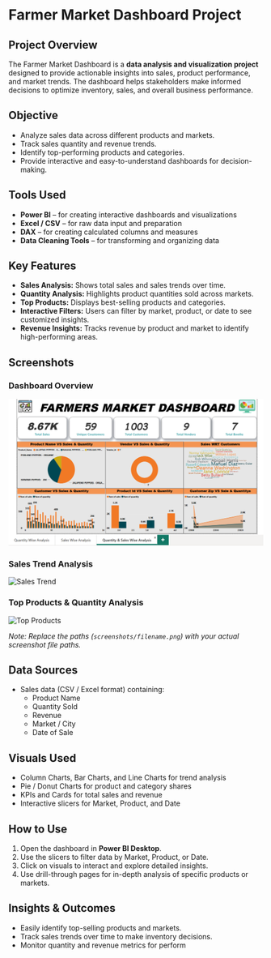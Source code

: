 # Farmer Market Dashboard Project

## Project Overview
The Farmer Market Dashboard is a **data analysis and visualization project** designed to provide actionable insights into sales, product performance, and market trends. The dashboard helps stakeholders make informed decisions to optimize inventory, sales, and overall business performance.

## Objective
- Analyze sales data across different products and markets.
- Track sales quantity and revenue trends.
- Identify top-performing products and categories.
- Provide interactive and easy-to-understand dashboards for decision-making.

## Tools Used
- **Power BI** – for creating interactive dashboards and visualizations
- **Excel / CSV** – for raw data input and preparation
- **DAX** – for creating calculated columns and measures
- **Data Cleaning Tools** – for transforming and organizing data

## Key Features
- **Sales Analysis:** Shows total sales and sales trends over time.
- **Quantity Analysis:** Highlights product quantities sold across markets.
- **Top Products:** Displays best-selling products and categories.
- **Interactive Filters:** Users can filter by market, product, or date to see customized insights.
- **Revenue Insights:** Tracks revenue by product and market to identify high-performing areas.

## Screenshots
### Dashboard Overview
![Dashboard Overview](Quantity&SalesWiseAnalysis.png)

### Sales Trend Analysis
![Sales Trend]()

### Top Products & Quantity Analysis
![Top Products](screenshots/top_products.png)

*Note: Replace the paths (`screenshots/filename.png`) with your actual screenshot file paths.*

## Data Sources
- Sales data (CSV / Excel format) containing:
  - Product Name
  - Quantity Sold
  - Revenue
  - Market / City
  - Date of Sale

## Visuals Used
- Column Charts, Bar Charts, and Line Charts for trend analysis
- Pie / Donut Charts for product and category shares
- KPIs and Cards for total sales and revenue
- Interactive slicers for Market, Product, and Date

## How to Use
1. Open the dashboard in **Power BI Desktop**.
2. Use the slicers to filter data by Market, Product, or Date.
3. Click on visuals to interact and explore detailed insights.
4. Use drill-through pages for in-depth analysis of specific products or markets.

## Insights & Outcomes
- Easily identify top-selling products and markets.
- Track sales trends over time to make inventory decisions.
- Monitor quantity and revenue metrics for perform
